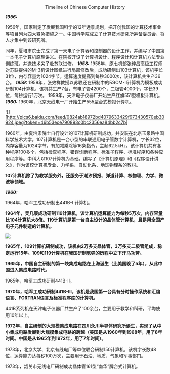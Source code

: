 <center>
    Timeline of Chinese Computer History
</center>

***1956:***

1956年，国家制定了发展我国科学的12年远景规划，把开创我国的计算技术事业等项目列为四大紧急措施之一。中国科学院成立了计算技术研究所筹备委员会，将人才集中到该研究所。

同年，夏培肃院士完成了第一天电子计算器和控制器的设计工作，并编写了中国第一本电子计算机原理讲义。在院校开设了计算机设计、程序设计和计算机方法专业训练班，并送技术尖子赴苏联进修。
***1958:***
1958年，原七机部张梓昌高级工程师对苏联提供的M-3机设计图纸进行局部修改后，成功研制出103计算机，该机字长31位，内存容量为1024字节，运算速度提高到每秒3000次，该计算机共生产36台。
***1959:***
1959年，张效祥教授以苏联还在研制中的БЭСМ-II计算机为模板成功研制104计算机，该机共生产7台，有电子管4200个，二极管4000个，字长39位，每秒运行1万次。
1959年，天津电子仪器厂开始生产红旗551型模拟计算机。
***1960:***
1960年，北京无线电一厂开始生产555型台式模拟计算机。

![][http://pics6.baidu.com/feed/0824ab18972bd4079633429f973430570eb30924.jpeg?token=46b53ece790893c0bc2356ea84bb2c7b]

1960年，由夏培肃院士自行设计的107计算机研制成功，并安装在北京玉泉路中国科学技术大学。107计算机是一台小型的串联通用电子管数字计算机，字长32位，内存容量为1024字节，有加减乘除等16条指令，主频62.5kHz。该计算机共有各种程序100多个，包括检查程序、错误诊断程序、标准子程序、标准程序和各种应用程序等。中科大以107计算机为基础，编写了《计算机原理》和《程序设计讲义》，作为该校计算机专业、力学系、自动化系、地球物理系的教材。

**107计算机除了为教学服务外，还服务于潮汐预报、弹道计算、核物理、力学、微波等领域。**

***1960:***

1964年，哈军工成功研制出441B-I 计算机。

**1964年，吴几康成功研制119计算机，该计算机运算能力为每秒5万次，内存容量比104计算机大8倍。119计算机是第一台自主设计的晶体管计算机，且是用全国产电子元件制造的计算机。**

![](https://bbs-fd.zol-img.com.cn/t_s800x5000/g5/M00/0A/04/ChMkJlYc6uGIKEwiAABhqBFV8NsAADoigKPJlEAAGHA324.jpg)

**1965年，109计算机研制成功，该机由2万多支晶体管，3万多支二极管组成，稳定运行15年。109和119计算机在我国研制氢弹的历程中立下汗马功劳。**

**1965年，中国自主研制的第一块集成电路在上海诞生（比美国晚了5年），从此中国进入集成电路时代。**

1965年，哈军工成功研制441B-II。

**1970年，哈军工成功研制441B-III，该机是我国第一台具有分时操作系统和汇编语言、FORTRAN语言及标准程序库的计算机。**

441B系列机在天津电子仪器厂共生产了100余台，主要用于教学和科研，平均使用10年以上。

**1972年，自主研制的大规模集成电路在四川永川半导体研究所诞生，实现了从中小集成电路发展到大规模集成电路的跨越（美国是从1960年到1968年，用了8年时间。中国是从1965年到1972年，用了7年时间）。**

1973年，北京大学、北京有线电厂等单位联合研制150计算机，该机字长数48位，运算能力达每秒100万次，主要用于石油、地质、气象和军事部门。

1973年，韶关市无线电厂研制成功晶体管161型“南华”牌台式计算机。


